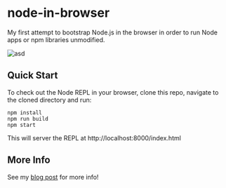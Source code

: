 # node-in-browser
My first attempt to bootstrap Node.js in the browser in order to run Node apps or npm libraries unmodified.

![asd](https://cdn-images-1.medium.com/max/2000/1*BJSZn_aK5CEZ14Uis5Q4Dg.gif)

## Quick Start
To check out the Node REPL in your browser, clone this repo, navigate to the cloned directory and run:


```
npm install
npm run build
npm start
```

This will server the REPL at http://localhost:8000/index.html

## More Info
See my [blog post](https://blog.cloudboost.io/how-to-run-node-js-apps-in-the-browser-3f077f34f8a5) for more info!

